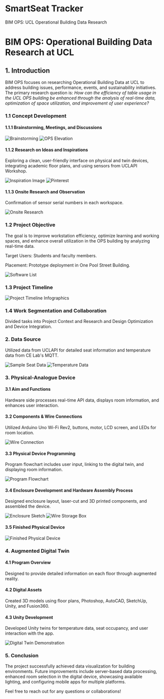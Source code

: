 # SmartSeat Tracker
BIM OPS: UCL Operational Building Data Research

# BIM OPS: Operational Building Data Research at UCL

## 1. Introduction

BIM OPS focuses on researching Operational Building Data at UCL to address building issues, performance, events, and sustainability initiatives. The primary research question is: *How can the efficiency of table usage in the UCL OPS building be enhanced through the analysis of real-time data, optimization of space utilization, and improvement of user experience?*

### 1.1 Concept Development

#### 1.1.1 Brainstorming, Meetings, and Discussions

![Brainstorming](images/brainstorming.png) ![OPS Elevation](images/ops_elevation.png)

#### 1.1.2 Research on Ideas and Inspirations

Exploring a clean, user-friendly interface on physical and twin devices, integrating academic floor plans, and using sensors from UCLAPI Workshop.

![Inspiration Image](images/inspiration_image.png) ![Pinterest](images/pinterest.png)

#### 1.1.3 Onsite Research and Observation

Confirmation of sensor serial numbers in each workspace.

![Onsite Research](images/onsite_research.png)

### 1.2 Project Objective

The goal is to improve workstation efficiency, optimize learning and working spaces, and enhance overall utilization in the OPS building by analyzing real-time data.

Target Users: Students and faculty members.

Placement: Prototype deployment in One Pool Street Building.

![Software List](images/software_list.png)

### 1.3 Project Timeline

![Project Timeline Infographics](images/project_timeline.png)

### 1.4 Work Segmentation and Collaboration

Divided tasks into Project Context and Research and Design Optimization and Device Integration.

### 2. Data Source

Utilized data from UCLAPI for detailed seat information and temperature data from CE Lab's MQTT.

![Sample Seat Data](images/sample_seat_data.png) ![Temperature Data](images/temperature_data.png)

### 3. Physical-Analogue Device

#### 3.1 Aim and Functions

Hardware side processes real-time API data, displays room information, and enhances user interaction.

#### 3.2 Components & Wire Connections

Utilized Arduino Uno Wi-Fi Rev2, buttons, motor, LCD screen, and LEDs for room location.

![Wire Connection](images/wire_connection.png)

#### 3.3 Physical Device Programming

Program flowchart includes user input, linking to the digital twin, and displaying room information.

![Program Flowchart](images/physical_device_flowchart.png)

#### 3.4 Enclosure Development and Hardware Assembly Process

Designed enclosure layout, laser-cut and 3D printed components, and assembled the device.

![Enclosure Sketch](images/enclosure_sketch.png) ![Wire Storage Box](images/wire_storage_box.png)

#### 3.5 Finished Physical Device

![Finished Physical Device](images/finished_physical_device.png)

### 4. Augmented Digital Twin

#### 4.1 Program Overview

Designed to provide detailed information on each floor through augmented reality.

#### 4.2 Digital Assets

Created 3D models using floor plans, Photoshop, AutoCAD, SketchUp, Unity, and Fusion360.

#### 4.3 Unity Development

Developed Unity twins for temperature data, seat occupancy, and user interaction with the app.

![Digital Twin Demonstration](images/digital_twin_demo.png)

### 5. Conclusion

The project successfully achieved data visualization for building environments. Future improvements include server-based data processing, enhanced room selection in the digital device, showcasing available lighting, and configuring mobile apps for multiple platforms.

Feel free to reach out for any questions or collaborations!

